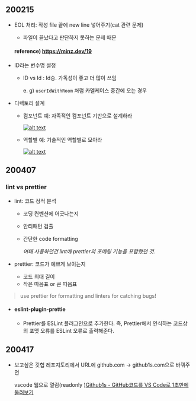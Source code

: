 ## 200215

* EOL 처리: 작성 file 끝에 new line 넣어주기(cat 관련 문제) 
  
  * 파일이 끝났다고 판단하지 못하는 문제 때문
  
  #### reference) https://minz.dev/19 



* ID라는 변수명 설정

  * ID vs Id : Id승. 가독성이 좋고 더 많이 쓰임 

    e. g) `userIdWithRoom` 처럼 카멜케이스 중간에 오는 경우



* 디렉토리 설계

  * 컴포넌트 예: 자족적인 컴포넌트 기반으로 설계하라

    [![alt text](https://github.com/goldbergyoni/nodebestpractices/raw/master/assets/images/structurebycomponents.PNG)](https://github.com/goldbergyoni/nodebestpractices/blob/master/assets/images/structurebycomponents.PNG)

  * 역할별 예: 기술적인 역할별로 모아라

    [![alt text](https://github.com/goldbergyoni/nodebestpractices/raw/master/assets/images/structurebyroles.PNG)](https://github.com/goldbergyoni/nodebestpractices/blob/master/assets/images/structurebyroles.PNG)

  

## 200407

### lint vs prettier

* lint: 코드 정적 분석

  * 코딩 컨벤션에 어긋나는지

  * 안티패턴 검출

  * 간단한 code formatting

    *여태 사용하던건 lint에 prettier의 포메팅 기능을 포함했던 것.* 



* prettier: 코드가 예쁘게 보이는지
  * 코드 최대 길이
  * 작은 따옴표 or 큰 따옴표

> use prettier for formatting and linters for catching bugs!

* #### eslint-plugin-prettie

  * Prettier를 ESLint 플러그인으로 추가한다. 즉, Prettier에서 인식하는 코드상의 포맷 오류를 ESLint 오류로 출력해준다.





## 200417

* 보고싶은 깃헙 레포지토리에서 URL에 github.com -> github1s.com으로 바꿔주면 

  vscode 웹으로 열림(readonly
  )[Github1s - GitHub코드를 VS Code로 1초만에 둘러보기](https://daddyprogrammer.org/tech-news/?vid=285)